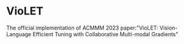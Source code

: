 # VioLET
The official implementation of ACMMM 2023 paper:"VioLET: Vision-Language Efficient Tuning with Collaborative Multi-modal Gradients"
